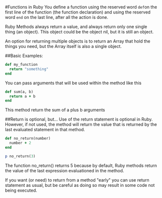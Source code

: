 #Functions in Ruby
You define a function using the reserved word `def`on the first line of the function (the function declaration) and using the reserved word `end` on the last line, after all the action is done. 

Ruby Methods always return a value, and always return only one single thing (an object). This object could be the object nil, but it is still an object. 

An option for returning multiple objects is to return an Array that hold the things you need, but the Array itself is also a single object.  

##Basic Examples:

```ruby
def my_function
  return "something"
end
```

You can pass arguments that will be used within the method like this

```ruby
def sum(a, b)
  return a + b
end
```

This method return the sum of a plus b arguments

##Return is optional, but...
Use of the return statement is optional in Ruby. However, if not used, the method will return the value that is returned by the last evaluated statement in that method.

```ruby
def no_return(number)
  number + 2
end

p no_return(3) 
```

The function no_return() returns 5 because by default, Ruby methods return the value of the last expression evaluationed in the method. 

If you want (or need) to return from a method "early" you can use return statement as usual, but be careful as doing so may result in some code not being executed. 
